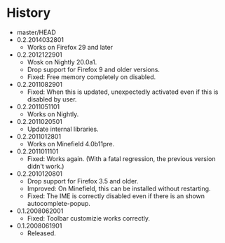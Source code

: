 # History

 - master/HEAD
 - 0.2.2014032801
   * Works on Firefox 29 and later
 - 0.2.2012122901
   * Wosk on Nightly 20.0a1.
   * Drop support for Firefox 9 and older versions.
   * Fixed: Free memory completely on disabled.
 - 0.2.2011082901
   * Fixed: When this is updated, unexpectedly activated even if this is disabled by user.
 - 0.2.2011051101
   * Works on Nightly.
 - 0.2.2011020501
   * Update internal libraries.
 - 0.2.2011012801
   * Works on Minefield 4.0b11pre.
 - 0.2.2011011101
   * Fixed: Works again. (With a fatal regression, the previous version didn't work.)
 - 0.2.2010120801
   * Drop support for Firefox 3.5 and older.
   * Improved: On Minefield, this can be installed without restarting.
   * Fixed: The IME is correctly disabled even if there is an shown autocomplete-popup.
 - 0.1.2008062001
   * Fixed: Toolbar customizie works correctly.
 - 0.1.2008061901
   * Released.
